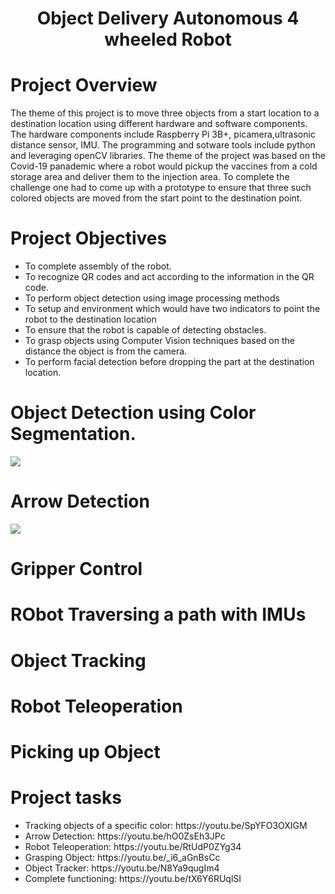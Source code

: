 <div align="center">
<h1>Object Delivery Autonomous 4 wheeled Robot</h1>
</div>

<h1> Project Overview </h1>
The theme of this project is to move three objects from a start location to a destination location using different hardware and software components. The hardware components include Raspberry Pi 3B+, picamera,ultrasonic distance sensor, IMU. The programming and sotware tools include python and leveraging openCV libraries. The theme of the project was based on the Covid-19 panademic where a robot would pickup the vaccines from a cold storage area and deliver them to the injection area. To complete the challenge one had to come up with a prototype to ensure that three such colored objects are moved from the start point to the destination point.

<h1>Project Objectives</h1>
<ul>
  <li>To complete assembly of the robot.
  <li>To recognize QR codes and act according to the information in the QR code.</li>
  <li>To perform object detection using image processing methods</li>
  <li>To setup and environment which would have two indicators to point the robot to the destination location</li>
  <li>To ensure that the robot is capable of detecting obstacles.</li>
  <li>To grasp objects using Computer Vision techniques based on the distance the object is from the camera.</li>
  <li>To perform facial detection before dropping the part at the destination location.</li>
</ul>

<h1>Object Detection using Color Segmentation.</h1>
<img src="https://github.com/jayesh68/Real-Time-Autnomous-Robot/blob/main/color_seg.gif"/>

<h1>Arrow Detection</h1>
<img src="https://github.com/jayesh68/Real-Time-Autnomous-Robot/blob/main/arrow_detect.gif"/>

<h1>Gripper Control</h1>
<h1>RObot Traversing a path with IMUs</h1>
<h1>Object Tracking</h1>
<h1>Robot Teleoperation</h1>
<h1>Picking up Object</h1>


<h1>Project tasks</h1>
<ul>
<li>Tracking objects of a specific color: https://youtu.be/SpYFO3OXIGM</li>
<li>Arrow Detection: https://youtu.be/hO0ZsEh3JPc</li>
<li>Robot Teleoperation: https://youtu.be/RtUdP0ZYg34</li>
<li>Grasping Object: https://youtu.be/_i6_aGnBsCc</li>
<li>Object Tracker: https://youtu.be/N8Ya9qugIm4</li>
<li>Complete functioning: https://youtu.be/tX6Y6RUqlSI</li>
</ul>
